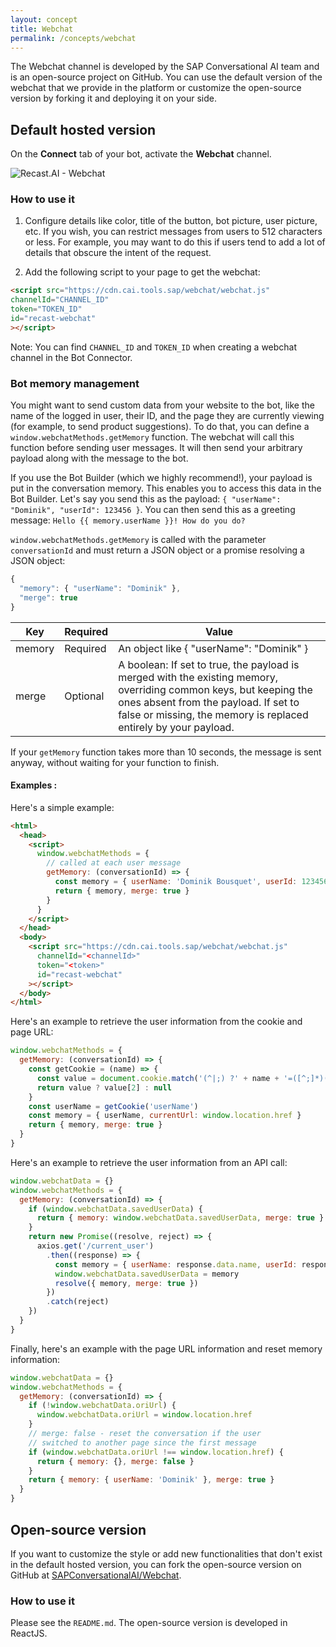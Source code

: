 ```yaml
---
layout: concept
title: Webchat
permalink: /concepts/webchat
---
```


The Webchat channel is developed by the SAP Conversational AI team and is an open-source project on GitHub.
You can use the default version of the webchat that we provide in the platform or customize the open-source version by forking it and deploying it on your side.

## Default hosted version

On the **Connect** tab of your bot, activate the **Webchat** channel.

![Recast.AI - Webchat](//cdn.recast.ai/man/webchat-connector.png)

### How to use it

1) Configure details like color, title of the button, bot picture, user picture, etc. If you wish, you can restrict messages from users to 512 characters or less. For example, you may want to do this if users tend to add a lot of details that obscure the intent of the request.

2) Add the following script to your page to get the webchat:

~~~ html
<script src="https://cdn.cai.tools.sap/webchat/webchat.js"
channelId="CHANNEL_ID"
token="TOKEN_ID"
id="recast-webchat"
></script>
~~~

Note: You can find `CHANNEL_ID` and `TOKEN_ID` when creating a webchat channel in the Bot Connector.

### Bot memory management
You might want to send custom data from your website to the bot, like the name of the logged in user, their ID, and the page they are currently viewing (for example, to send product suggestions). To do that, you can define a `window.webchatMethods.getMemory` function. The webchat will call this function before sending user messages. It will then send your arbitrary payload along with the message to the bot.

If you use the Bot Builder (which we highly recommend!), your payload is put in the conversation memory. This enables you to access this data in the Bot Builder. Let's say you send this as the payload: `{ "userName": "Dominik", "userId": 123456 }`. You can then send this as a greeting message: `Hello {{ memory.userName }}! How do you do?`

`window.webchatMethods.getMemory` is called with the parameter `conversationId` and must return a JSON object or a promise resolving a JSON object:

```javascript
{
  "memory": { "userName": "Dominik" },
  "merge": true
}
```


| Key                   | Required | Value
|-----------------------|----------|-------------------------------------------|
| memory               | Required | An object like { "userName": "Dominik" }   |
| merge          | Optional | A boolean: If set to true, the payload is merged with the existing memory, overriding common keys, but keeping the ones absent from the payload. If set to false or missing, the memory is replaced entirely by your payload. |


If your `getMemory` function takes more than 10 seconds, the message is sent anyway, without waiting for your function to finish.

#### Examples :

Here's a simple example:
```html
<html>
  <head>
    <script>
      window.webchatMethods = {
        // called at each user message
        getMemory: (conversationId) => {
          const memory = { userName: 'Dominik Bousquet', userId: 123456 }
          return { memory, merge: true }
        }
      }
    </script>
  </head>
  <body>
    <script src="https://cdn.cai.tools.sap/webchat/webchat.js"
      channelId="<channelId>"
      token="<token>"
      id="recast-webchat"
    ></script>
  </body>
</html>
```

Here's an example to retrieve the user information from the cookie and page URL:

```javascript
window.webchatMethods = {
  getMemory: (conversationId) => {
    const getCookie = (name) => {
      const value = document.cookie.match('(^|;) ?' + name + '=([^;]*)(;|$)')
      return value ? value[2] : null
    }
    const userName = getCookie('userName')
    const memory = { userName, currentUrl: window.location.href }
    return { memory, merge: true }
  }
}
```

Here's an example to retrieve the user information from an API call:

```javascript
window.webchatData = {}
window.webchatMethods = {
  getMemory: (conversationId) => {
    if (window.webchatData.savedUserData) {
      return { memory: window.webchatData.savedUserData, merge: true }
    }
    return new Promise((resolve, reject) => {
      axios.get('/current_user')
        .then((response) => {
          const memory = { userName: response.data.name, userId: response.data.id }
          window.webchatData.savedUserData = memory
          resolve({ memory, merge: true })
        })
        .catch(reject)
    })
  }
}
```

Finally, here's an example with the page URL information and reset memory information:

```javascript
window.webchatData = {}
window.webchatMethods = {
  getMemory: (conversationId) => {
    if (!window.webchatData.oriUrl) {
      window.webchatData.oriUrl = window.location.href
    }
    // merge: false - reset the conversation if the user
    // switched to another page since the first message
    if (window.webchatData.oriUrl !== window.location.href) {
      return { memory: {}, merge: false }
    }
    return { memory: { userName: 'Dominik' }, merge: true }
  }
}
```


## Open-source version

If you want to customize the style or add new functionalities that don't exist in the default hosted version, you can fork the open-source version on GitHub at <a href="https://github.com/SAPConversationalAI/webchat" alt="GitHub SAP Conversational AI Webchat" target="_blank">SAPConversationalAI/Webchat</a>.

### How to use it
Please see the `README.md`. The open-source version is developed in ReactJS.
